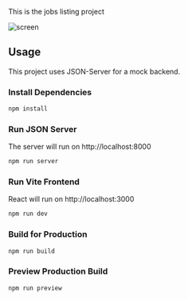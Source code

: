 This is the jobs listing project

![screen](https://github.com/Gossamer26/React-Jobs-Project/assets/145728930/74843bf8-dbb1-4522-97b5-4a1b9a5b72da)

## Usage

This project uses JSON-Server for a mock backend.

### Install Dependencies

```bash
npm install
```

### Run JSON Server

The server will run on http://localhost:8000

```bash
npm run server
```

### Run Vite Frontend

React will run on http://localhost:3000

```bash
npm run dev
```

### Build for Production

```bash
npm run build
```

### Preview Production Build

```bash
npm run preview
```

